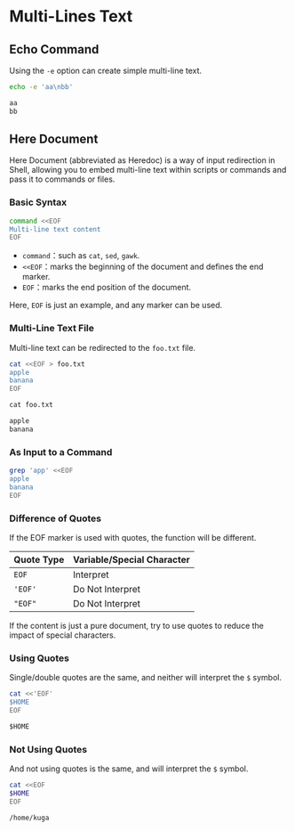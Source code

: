 # Multi-Lines Text

## Echo Command

Using the `-e` option can create simple multi-line text.

```bash
echo -e 'aa\nbb'
```

```txt
aa
bb
```

## Here Document

Here Document (abbreviated as Heredoc) is a way of input redirection in Shell,
allowing you to embed multi-line text within scripts or commands and pass it to commands or files.

### Basic Syntax

```bash
command <<EOF
Multi-line text content
EOF
```

* `command`：such as `cat`, `sed`, `gawk`.
* `<<EOF`：marks the beginning of the document and defines the end marker.
* `EOF`：marks the end position of the document.

Here, `EOF` is just an example, and any marker can be used.

### Multi-Line Text File

Multi-line text can be redirected to the `foo.txt` file.

```bash
cat <<EOF > foo.txt
apple
banana
EOF
```

```txt
cat foo.txt
```

```txt
apple
banana
```

### As Input to a Command

```bash
grep 'app' <<EOF
apple
banana
EOF
```

### Difference of Quotes

If the EOF marker is used with quotes, the function will be different.

| Quote Type | Variable/Special Character |
| --- | --- |
| `EOF` | Interpret |
| `'EOF'` | Do Not Interpret |
| `"EOF"` | Do Not Interpret |

If the content is just a pure document, try to use quotes to reduce the impact of special characters.

### Using Quotes

Single/double quotes are the same, and neither will interpret the `$` symbol.

```bash
cat <<'EOF'
$HOME
EOF
```

```txt
$HOME
```

### Not Using Quotes

And not using quotes is the same, and will interpret the `$` symbol.

```bash
cat <<EOF
$HOME
EOF
```

```txt
/home/kuga
```

